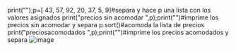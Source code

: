 print("");p=[ 43, 57, 92, 20, 37, 5, 9]#separa y hace p una lista con los valores asignados
print("precios sin acomodar ",p);print("")#imprime los precios sin acomodar y separa
p.sort()#acomoda la lista de precios
print("preciosacomodados ",p);print("")#imprime los precios acomodados y separa
![image](https://github.com/user-attachments/assets/a0fa6476-2bcc-49dd-a58e-64eabb2b3941)
